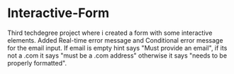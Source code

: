 # Interactive-Form
Third techdegree project where i created a form with some interactive elements.
Added Real-time error message and Conditional error message for the email input.
If email is empty hint says "Must provide an email",
if its not a .com it says "must be a .com address"
otherwise it says "needs to be properly formatted".
